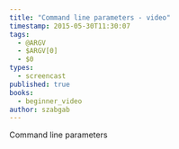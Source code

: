 ```yaml
---
title: "Command line parameters - video"
timestamp: 2015-05-30T11:30:07
tags:
  - @ARGV
  - $ARGV[0]
  - $0
types:
  - screencast
published: true
books:
  - beginner_video
author: szabgab
---
```



Command line parameters


<slidecast file="beginner-perl/command-line-parameters" youtube="KasTcfFrS34" />

